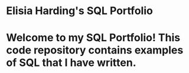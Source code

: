 # Elisia Harding's SQL Portfolio

# Welcome to my SQL Portfolio! This code repository contains examples of SQL that I have written.



